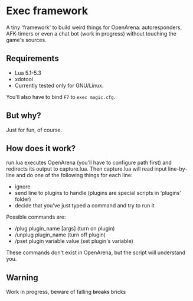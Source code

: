 # Exec framework
A tiny 'framework' to build weird things for OpenArena: autoresponders, AFK-timers or even a chat bot (work in progress) without touching the game's sources.

## Requirements
* Lua 5.1-5.3
* xdotool
* Currently tested only for GNU/Linux.

You'll also have to bind `F7` to `exec magic.cfg`.

## But why?
Just for fun, of course.

## How does it work?
run.lua executes OpenArena (you'll have to configure path first) and redirects its output to capture.lua.
Then capture.lua will read input line-by-line and do one of the following things for each line:
* ignore
* send line to plugins to handle (plugins are special scripts in 'plugins' folder)
* decide that you've just typed a command and try to run it

Possible commands are:
* /plug plugin_name [args] (turn on plugin)
* /unplug plugin_name (turn off plugin)
* /pset plugin variable value (set plugin's variable)

These commands don't exist in OpenArena, but the script will understand you.

## Warning
Work in progress, beware of falling ~~breaks~~ bricks

